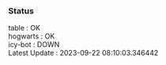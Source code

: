 ### Status


table : OK  
hogwarts : OK  
icy-bot : DOWN  
Latest Update : 2023-09-22 08:10:03.346442
